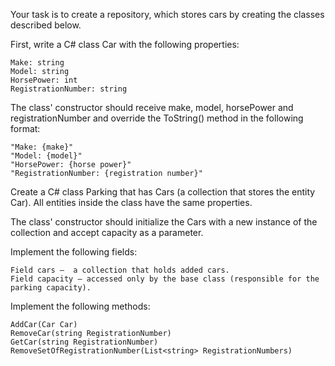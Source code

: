 Your task is to create a repository, which stores cars by creating the classes described below.

First, write a C# class Car with the following properties:

	Make: string
	Model: string
	HorsePower: int
	RegistrationNumber: string

The class' constructor should receive make, model, horsePower and registrationNumber and override the ToString() method in the following format:

	"Make: {make}"
	"Model: {model}"
	"HorsePower: {horse power}"
	"RegistrationNumber: {registration number}"
	
Create a C# class Parking that has Cars (a collection that stores the entity Car). All entities inside the class have the same properties.

The class' constructor should initialize the Cars with a new instance of the collection and accept capacity as a parameter. 

Implement the following fields:

	Field cars –  a collection that holds added cars.
	Field capacity – accessed only by the base class (responsible for the parking capacity).

Implement the following methods:

	AddCar(Car Car)
	RemoveCar(string RegistrationNumber)
	GetCar(string RegistrationNumber)
	RemoveSetOfRegistrationNumber(List<string> RegistrationNumbers)
	
